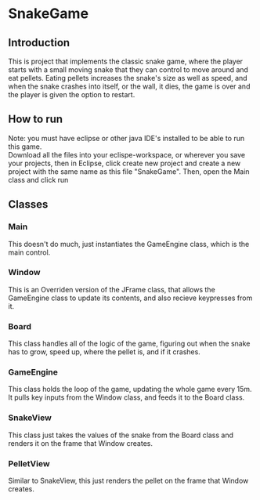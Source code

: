 # SnakeGame
## Introduction
This is project that implements the classic snake game, where the player starts with a small moving snake that they can control to move around and eat pellets. Eating pellets increases the snake's size as well as speed, and when the snake crashes into itself, or the wall, it dies, the game is over and the player is given the option to restart.
## How to run
Note: you must have eclipse or other java IDE's installed to be able to run this game.  
Download all the files into your eclispe-workspace, or wherever you save your projects, then in Eclipse, click create new project and create a new project with the same name as this file "SnakeGame". Then, open the Main class and click run
## Classes
### Main
This doesn't do much, just instantiates the GameEngine class, which is the main control.
### Window
This is an Overriden version of the JFrame class, that allows the GameEngine class to update its contents, and also recieve keypresses from it.
### Board
This class handles all of the logic of the game, figuring out when the snake has to grow, speed up, where the pellet is, and if it crashes.
### GameEngine
This class holds the loop of the game, updating the whole game every 15m. It pulls key inputs from the Window class, and feeds it to the Board class.
### SnakeView
This class just takes the values of the snake from the Board class and renders it on the frame that Window creates.
### PelletView
Similar to SnakeView, this just renders the pellet on the frame that Window creates.
